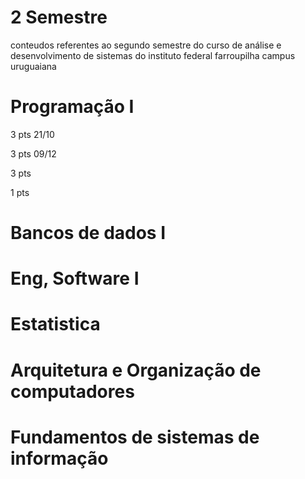 # 2 Semestre
conteudos referentes ao segundo semestre do curso de análise e desenvolvimento de sistemas do instituto federal farroupilha campus uruguaiana

# Programação I

<provas> 3 pts
21/10

<trabalhos> 3 pts
09/12

<ppi> 3 pts

<Qualitativa> 1 pts

# Bancos de dados I

<provas>

<trabalhos>

<ppi>

<Qualitativa>

# Eng, Software I

<provas>

<trabalhos>

<ppi>

<Qualitativa>

# Estatistica

<provas>

<trabalhos>

<ppi>

<Qualitativa>

# Arquitetura e Organização de computadores

<provas>

<trabalhos>

<ppi>

<Qualitativa>

# Fundamentos de sistemas de informação

<provas>

<trabalhos>

<ppi>

<Qualitativa>
